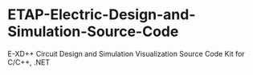 # ETAP-Electric-Design-and-Simulation-Source-Code
E-XD++ Circuit Design and Simulation Visualization Source Code Kit for C/C++, .NET
